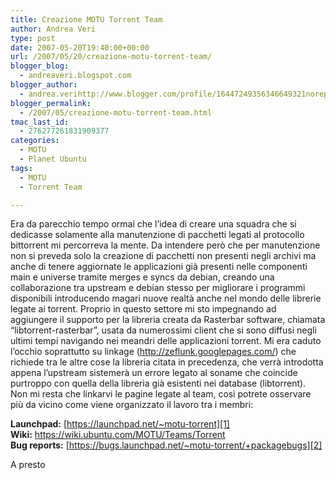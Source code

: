 ```yaml
---
title: Creazione MOTU Torrent Team
author: Andrea Veri
type: post
date: 2007-05-20T19:40:00+00:00
url: /2007/05/20/creazione-motu-torrent-team/
blogger_blog:
  - andreaveri.blogspot.com
blogger_author:
  - andrea.verihttp://www.blogger.com/profile/16447249356346649321noreply@blogger.com
blogger_permalink:
  - /2007/05/creazione-motu-torrent-team.html
tmac_last_id:
  - 276277261831909377
categories:
  - MOTU
  - Planet Ubuntu
tags:
  - MOTU
  - Torrent Team

---
```

Era da parecchio tempo ormai che l&#8217;idea di creare una squadra che si dedicasse solamente alla manutenzione di pacchetti legati al protocollo bittorrent mi percorreva la mente. Da intendere però che per manutenzione non si preveda solo la creazione di pacchetti non presenti negli archivi ma anche di tenere aggiornate le applicazioni già presenti nelle componenti main e universe tramite merges e syncs da debian, creando una collaborazione tra upstream e debian stesso per migliorare i programmi disponibili introducendo magari nuove realtà anche nel mondo delle librerie legate ai torrent. Proprio in questo settore mi sto impegnando ad aggiungere il supporto per la libreria creata da Rasterbar software, chiamata &#8220;libtorrent-rasterbar&#8221;, usata da numerossimi client che si sono diffusi negli ultimi tempi navigando nei meandri delle applicazioni torrent. Mi era caduto l&#8217;occhio soprattutto su linkage (<http://zeflunk.googlepages.com/>) che richiede tra le altre cose la libreria citata in precedenza, che verrà introdotta appena l&#8217;upstream sistemerà un errore legato al soname che coincide purtroppo con quella della libreria già esistenti nei database (libtorrent).  
Non mi resta che linkarvi le pagine legate al team, così potrete osservare più da vicino come viene organizzato il lavoro tra i membri:

<span style="font-weight: bold">Launchpad:</span> [https://launchpad.net/~motu-torrent][1]  
<span style="font-weight: bold">Wiki:</span> <https://wiki.ubuntu.com/MOTU/Teams/Torrent>  
<span style="font-weight: bold">Bug reports:</span> [https://bugs.launchpad.net/~motu-torrent/+packagebugs][2]

A presto

 [1]: https://launchpad.net/%7Emotu-torrent
 [2]: https://bugs.launchpad.net/%7Emotu-torrent/+packagebugs